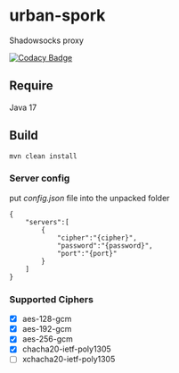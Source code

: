 # urban-spork

Shadowsocks proxy

[![Codacy Badge](https://api.codacy.com/project/badge/Grade/3286f43f4c854b4da8c1058637343273)](https://www.codacy.com/manual/Zmax0/urban-spork?utm_source=github.com&amp;utm_medium=referral&amp;utm_content=Zmax0/urban-spork&amp;utm_campaign=Badge_Grade)

## Require

Java 17

## Build

    mvn clean install

### Server config
put *config.json* file into the unpacked folder
  
    {
        "servers":[
            {
                "cipher":"{cipher}",
                "password":"{password}",
                "port":"{port}"
            }
        ]
    }

### Supported Ciphers

-  [x] aes-128-gcm
-  [x] aes-192-gcm
-  [x] aes-256-gcm
-  [x] chacha20-ietf-poly1305
-  [ ] xchacha20-ietf-poly1305
